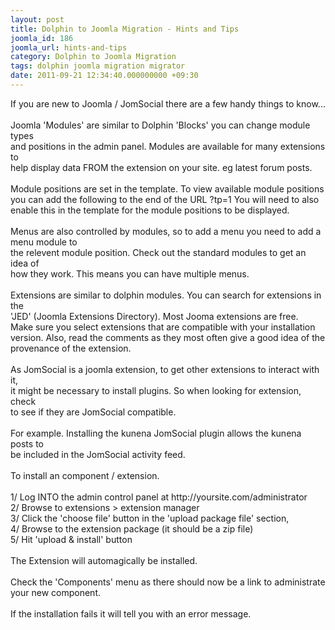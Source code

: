 ```yaml
---
layout: post
title: Dolphin to Joomla Migration - Hints and Tips
joomla_id: 186
joomla_url: hints-and-tips
category: Dolphin to Joomla Migration
tags: dolphin joomla migration migrator
date: 2011-09-21 12:34:40.000000000 +09:30
---
```

<p>If you are new to Joomla / JomSocial there are a few handy things to know...<br><br>Joomla 'Modules' are similar to Dolphin 'Blocks' you can change module types <br>and positions in the admin panel. Modules are available for many extensions to <br>help display data FROM the extension on your site. eg latest forum posts. <br><br>Module positions are set in the template. To view available module positions <br>you can add the following to the end of the URL ?tp=1 You will need to also <br>enable this in the template for the module positions to be displayed.<br><br>Menus are also controlled by modules, so to add a menu you need to add a menu module to <br>the relevent module position. Check out the standard modules to get an idea of <br>how they work. This means you can have multiple menus.<br><br>Extensions are similar to dolphin modules. You can search for extensions in the <br>'JED' (Joomla Extensions Directory). Most Jooma extensions are free. <br>Make sure you select extensions that are compatible with your installation <br>version. Also, read the comments as they most often give a good idea of the <br>provenance of the extension.<br><br>As JomSocial is a joomla extension, to get other extensions to interact with it, <br>it might be necessary to install plugins. So when looking for extension, check <br>to see if they are JomSocial compatible. <br><br>For example. Installing the kunena JomSocial plugin allows the kunena posts to <br>be included in the JomSocial activity feed. <br><br>To install an component / extension. <br><br>1/ Log INTO the admin control panel at http://yoursite.com/administrator <br>2/ Browse to extensions &gt; extension manager<br>3/ Click the 'choose file' button in the 'upload package file' section, <br>4/ Browse to the extension package (it should be a zip file) <br>5/ Hit 'upload &amp; install' button<br><br>The Extension will automagically be installed. <br><br>Check the 'Components' menu as there should now be a link to administrate your new component.<br><br>If the installation fails it will tell you with an error message.<br><br></p>
